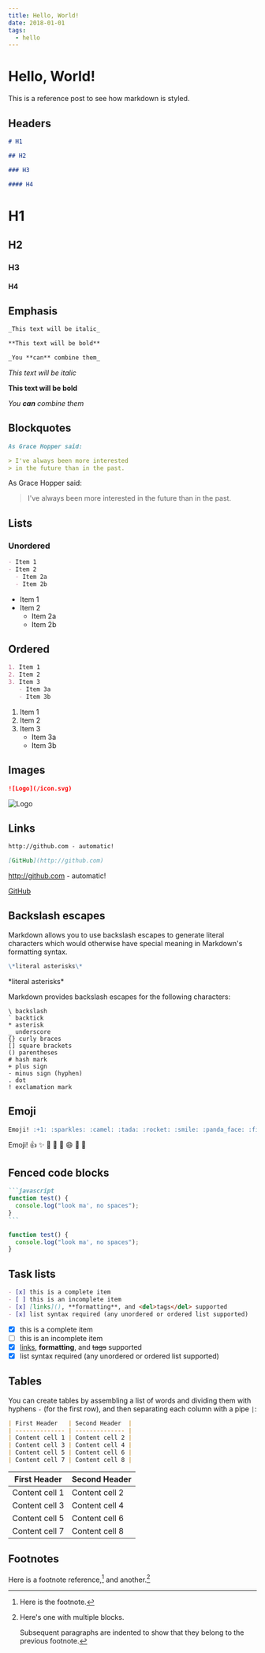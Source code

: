 ```yaml
---
title: Hello, World!
date: 2018-01-01
tags:
  - hello
---
```


# Hello, World!

This is a reference post to see how markdown is styled.

<!--more-->

## Headers

```md
# H1

## H2

### H3

#### H4
```

# H1

## H2

### H3

#### H4

## Emphasis

```md
_This text will be italic_

**This text will be bold**

_You **can** combine them_
```

_This text will be italic_

**This text will be bold**

_You **can** combine them_

## Blockquotes

```md
As Grace Hopper said:

> I've always been more interested
> in the future than in the past.
```

As Grace Hopper said:

> I've always been more interested
> in the future than in the past.

## Lists

### Unordered

```md
- Item 1
- Item 2
  - Item 2a
  - Item 2b
```

- Item 1
- Item 2
  - Item 2a
  - Item 2b

## Ordered

```md
1. Item 1
2. Item 2
3. Item 3
   - Item 3a
   - Item 3b
```

1. Item 1
2. Item 2
3. Item 3
   - Item 3a
   - Item 3b

## Images

```md
![Logo](/icon.svg)
```

![Logo](/icon.svg)

## Links

```md
http://github.com - automatic!

[GitHub](http://github.com)
```

http://github.com - automatic!

[GitHub](http://github.com)

## Backslash escapes

Markdown allows you to use backslash escapes to generate literal characters which would otherwise have special meaning in Markdown's formatting syntax.

```md
\*literal asterisks\*
```

\*literal asterisks\*

Markdown provides backslash escapes for the following characters:

```
\ backslash
` backtick
* asterisk
_ underscore
{} curly braces
[] square brackets
() parentheses
# hash mark
+ plus sign
- minus sign (hyphen)
. dot
! exclamation mark
```

## Emoji

```md
Emoji! :+1: :sparkles: :camel: :tada: :rocket: :smile: :panda_face: :first_quarter_moon_with_face:
```

Emoji! :+1: :sparkles: :camel: :tada: :rocket: :smile: :panda_face: :first_quarter_moon_with_face:

## Fenced code blocks

````md
```javascript
function test() {
  console.log("look ma', no spaces");
}
```
````

```javascript
function test() {
  console.log("look ma', no spaces");
}
```

## Task lists

```md
- [x] this is a complete item
- [ ] this is an incomplete item
- [x] [links](), **formatting**, and <del>tags</del> supported
- [x] list syntax required (any unordered or ordered list supported)
```

- [x] this is a complete item
- [ ] this is an incomplete item
- [x] [links](), **formatting**, and <del>tags</del> supported
- [x] list syntax required (any unordered or ordered list supported)

## Tables

You can create tables by assembling a list of words and dividing them with hyphens `-` (for the first row), and then separating each column with a pipe `|`:

```md
| First Header   | Second Header  |
| -------------- | -------------- |
| Content cell 1 | Content cell 2 |
| Content cell 3 | Content cell 4 |
| Content cell 5 | Content cell 6 |
| Content cell 7 | Content cell 8 |
```

| First Header   | Second Header  |
| -------------- | -------------- |
| Content cell 1 | Content cell 2 |
| Content cell 3 | Content cell 4 |
| Content cell 5 | Content cell 6 |
| Content cell 7 | Content cell 8 |

## Footnotes

Here is a footnote reference,[^1] and another.[^longnote]

[^1]: Here is the footnote.
[^longnote]: Here's one with multiple blocks.

    Subsequent paragraphs are indented to show that they
    belong to the previous footnote.
